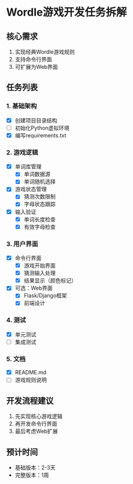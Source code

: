 # Wordle游戏开发任务拆解

## 核心需求
1. 实现经典Wordle游戏规则
2. 支持命令行界面
3. 可扩展为Web界面

## 任务列表

### 1. 基础架构
- [X] 创建项目目录结构
- [ ] 初始化Python虚拟环境
- [X] 编写requirements.txt

### 2. 游戏逻辑
- [X] 单词库管理
  - [X] 单词数据源
  - [X] 单词随机选择
- [X] 游戏状态管理
  - [X] 猜测次数限制
  - [X] 字母状态跟踪
- [X] 输入验证
  - [X] 单词长度检查
  - [X] 有效字母检查

### 3. 用户界面
- [X] 命令行界面
  - [X] 游戏开始界面
  - [X] 猜测输入处理
  - [X] 结果显示（颜色标记）
- [X] 可选：Web界面
  - [X] Flask/Django框架
  - [X] 前端设计

### 4. 测试
- [X] 单元测试
- [ ] 集成测试

### 5. 文档
- [X] README.md
- [ ] 游戏规则说明

## 开发流程建议
1. 先实现核心游戏逻辑
2. 再开发命令行界面
3. 最后考虑Web扩展

## 预计时间
- 基础版本：2-3天
- 完整版本：1周
